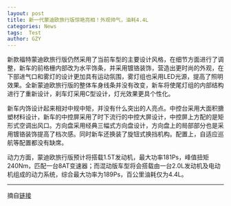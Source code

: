 ```yaml
---
layout: post
title: 新一代蒙迪欧旅行版惊艳亮相！外观帅气，油耗4.4L
categories: News
tags:  Test
author: GZY
---
```


新款福特蒙迪欧旅行版仍然采用了当前车型的主要设计风格，在细节方面进行了调整，新车的前格栅内部改为水平饰条，并采用镀铬装饰，营造出更时尚的外观，在下部进气口和雾灯的设计更加具有运动氛围，雾灯组也采用LED光源，提高了照明效果。全新蒙迪欧旅行版的整体车身线条并没有改变，新车将使尾灯组的内部结构进行了重新设计，刹车灯采用C型设计，灯光效果更具个性化。

新车内饰设计起来相对中规中矩，并没有什么突出的人亮点。中控台采用大面积搪塑材料设计，新车的中控屏采用了时下流行的中控大屏设计，中控屏上方配的是矩形式空调出风口。方向盘采用经典三幅式方向盘设计，方向盘上的局部部分也是采用镀铬装饰提高了档次感。同时新车还换装了旋钮式换挡机构。配置上，自适应巡航等配置都没有缺席。

动力方面，蒙迪欧旅行版预计将搭载1.5T发动机，最大功率181Ps，峰值扭矩240Nm，匹配一台8AT变速器；而混动版车型将会搭载由一台2.0L发动机及电动机组成的动力系统，综合最大功率为189Ps，百公里油耗仅为4.4L。

*****

摘自[链接](http://new.qq.com/omn/20190131/20190131A078ZR.html)